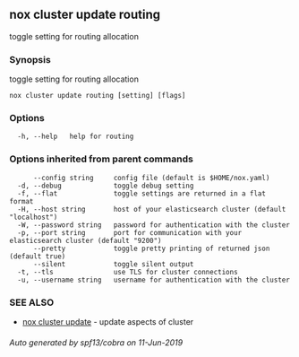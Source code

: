 ## nox cluster update routing

toggle setting for routing allocation

### Synopsis

toggle setting for routing allocation

```
nox cluster update routing [setting] [flags]
```

### Options

```
  -h, --help   help for routing
```

### Options inherited from parent commands

```
      --config string     config file (default is $HOME/nox.yaml)
  -d, --debug             toggle debug setting
  -f, --flat              toggle settings are returned in a flat format
  -H, --host string       host of your elasticsearch cluster (default "localhost")
  -W, --password string   password for authentication with the cluster
  -p, --port string       port for communication with your elasticsearch cluster (default "9200")
      --pretty            toggle pretty printing of returned json (default true)
      --silent            toggle silent output
  -t, --tls               use TLS for cluster connections
  -u, --username string   username for authentication with the cluster
```

### SEE ALSO

* [nox cluster update](nox_cluster_update.md)	 - update aspects of cluster

###### Auto generated by spf13/cobra on 11-Jun-2019

